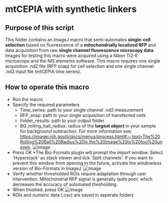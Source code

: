 # mtCEPIA with synthetic linkers

## Purpose of this script
This folder contains an ImageJ macro that semi-automates **single-cell selection** based on fluorescence of a **mitochondrially localized RFP** and data acquisition from raw **single channel fluorescence microcopy data**.
Images for testing this macro were acquired using a Nikon TI2-E microscope and the NIS elements software. This macro requires one single acquisition .nd2 file (RFP snap) for cell selection and one single channel .nd2 input file (mtCEPIA time series).

## How to operate this macro

* Run the macro
* Specify the required parameters
  * Time_series: path to your single channel .nd2 measurement
  * RFP_snap: path to your single acquisition of transfected cells
  * Folder_results: path to your output folder
  * BG_rolling_ball_radius: radius of the **largest object** in your sample for background subtraction. For more information see: https://imagej.nih.gov/ij/docs/menus/process.html#:~:text=The%20Rolling%20Ball%20Radius%20is,the%20image%20is%20too%20uneven.
![image](https://user-images.githubusercontent.com/38840043/222684005-68281491-91f5-4303-8e35-4866e09889ab.png)
* Press OK
*The Bio-Formats plugin will prompt the import window. Select 'Hyperstack' as stack viewer and tick 'Split channels'. If you want to prevent this window from opening in the future, activate the windowless version of Bio-Formats in ImageJ.
![image](https://user-images.githubusercontent.com/38840043/222672367-9e25e26e-95ce-48be-aa54-545bd6a490df.png)
* Verify whether thresholded ROIs require adaptation through user intervention. Mitochondrial RFP signal is generally quite poor, which decreases the accuracy of automated thesholding.
* When finished, press OK
![image](https://user-images.githubusercontent.com/38840043/222685287-8000d387-aafb-4952-af00-ac1574024329.png)
* ROIs and numeric data (.csv) are saved in seperate folders
